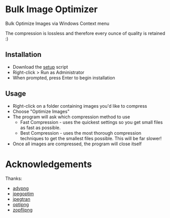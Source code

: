 # Bulk Image Optimizer
Bulk Optimize Images via Windows Context menu

The compression is lossless and therefore every ounce of quality is retained :)

## Installation
* Download the [setup](https://github.com/amakvana/Bulk-Image-Optimizer/releases/download/v1.0/setup.bat) script 
* Right-click > Run as Administrator
* When prompted, press Enter to begin installation

## Usage
* Right-click on a folder containing images you'd like to compress
* Choose "Optimize Images"
* The program will ask which compression method to use
  * Fast Compression - uses the quickest settings so you get small files as fast as possible.
  * Best Compression - uses the most thorough compression techniques to get the smallest files possible. This will be far slower!
* Once all images are compressed, the program will close itself

# Acknowledgements
Thanks:
* [advpng](https://github.com/amadvance/advancecomp)
* [jpegoptim](https://github.com/tjko/jpegoptim)
* [jpegtran](http://www.infai.org/jpeg/)
* [optipng](http://optipng.sourceforge.net/)
* [zopflipng](https://github.com/google/zopfli)
